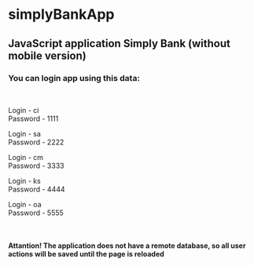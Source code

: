 # simplyBankApp
<h2>JavaScript application Simply Bank (without mobile version)</h2>

<h3>You can login app using this data:</h3><br>
<p>Login - ci<br>
Password - 1111

Login - sa<br>
Password - 2222

Login - cm<br>
Password - 3333

Login - ks<br>
Password - 4444

Login - oa<br>
Password - 5555</p><br>

<h4>Attantion! The application does not have a remote database, so all user actions will be saved until the page is reloaded</h4> 
